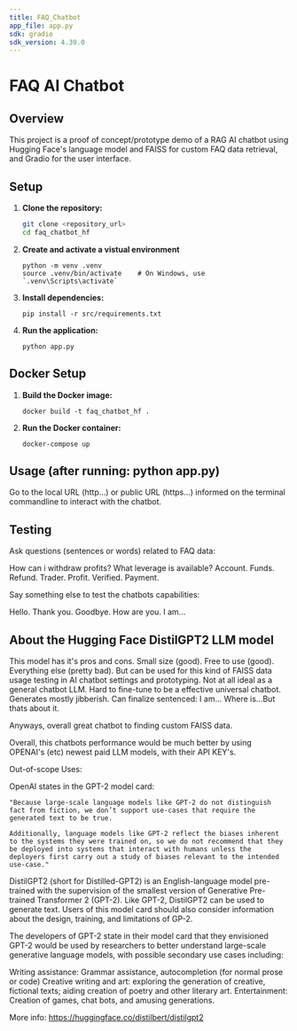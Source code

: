 ```yaml
---
title: FAQ_Chatbot
app_file: app.py
sdk: gradio
sdk_version: 4.39.0
---
```

# FAQ AI Chatbot

## Overview

This project is a proof of concept/prototype demo of a RAG AI chatbot using Hugging Face's language model and FAISS for custom FAQ data retrieval, and Gradio for the user interface.

## Setup

1. **Clone the repository:**

   ```sh
   git clone <repository_url>
   cd faq_chatbot_hf
   ```

2. **Create and activate a vistual environment**

   ```
   python -m venv .venv
   source .venv/bin/activate    # On Windows, use `.venv\Scripts\activate`
   ```

3. **Install dependencies:**

   ```
   pip install -r src/requirements.txt
   ```

4. **Run the application:**

   ```
   python app.py
   ```

## Docker Setup

1. **Build the Docker image:**

   ```
   docker build -t faq_chatbot_hf .
   ```

2. **Run the Docker container:**

   ```
   docker-compose up
   ```

## Usage (after running: python app.py)

Go to the local URL (http...) or public URL (https...) informed on the terminal commandline to interact with the chatbot.

## Testing

Ask questions (sentences or words) related to FAQ data:

How can i withdraw profits?
What leverage is available?
Account. Funds. Refund. Trader. Profit. Verified. Payment.

Say something else to test the chatbots capabilities:

Hello. Thank you. Goodbye. How are you. I am...

## About the Hugging Face DistilGPT2 LLM model

This model has it's pros and cons. Small size (good). Free to use (good). Everything else (pretty bad). But can be used for this kind of FAISS data usage testing in AI chatbot settings and prototyping. Not at all ideal as a general chatbot LLM. Hard to fine-tune to be a effective universal chatbot. Generates mostly jibberish. Can finalize sentenced: I am... Where is...But thats about it.

Anyways, overall great chatbot to finding custom FAISS data.

Overall, this chatbots performance would be much better by using OPENAI's (etc) newest paid LLM models, with their API KEY's.

Out-of-scope Uses:

OpenAI states in the GPT-2 model card:

    "Because large-scale language models like GPT-2 do not distinguish fact from fiction, we don’t support use-cases that require the generated text to be true.

    Additionally, language models like GPT-2 reflect the biases inherent to the systems they were trained on, so we do not recommend that they be deployed into systems that interact with humans unless the deployers first carry out a study of biases relevant to the intended use-case."

DistilGPT2 (short for Distilled-GPT2) is an English-language model pre-trained with the supervision of the smallest version of Generative Pre-trained Transformer 2 (GPT-2). Like GPT-2, DistilGPT2 can be used to generate text. Users of this model card should also consider information about the design, training, and limitations of GP-2.

The developers of GPT-2 state in their model card that they envisioned GPT-2 would be used by researchers to better understand large-scale generative language models, with possible secondary use cases including:

Writing assistance: Grammar assistance, autocompletion (for normal prose or code)
Creative writing and art: exploring the generation of creative, fictional texts; aiding creation of poetry and other literary art.
Entertainment: Creation of games, chat bots, and amusing generations.

More info: https://huggingface.co/distilbert/distilgpt2
